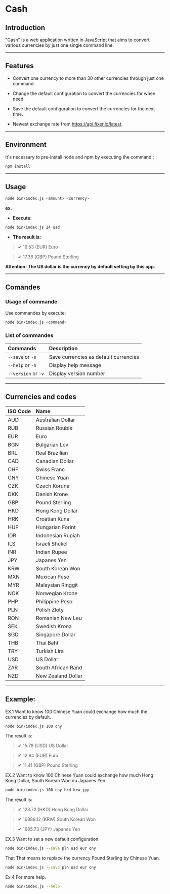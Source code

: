# Cash

## Introduction

"Cash" is a web application written in JavaScript that aims to convert various currencies by just one single command line. 

---

## Features

* Convert one currency to more than 30 other currencies through just one command.

* Change the default configuration to convert the currencies for when need.

* Save the default configuration to convert the currencies for the next time.

* Newest exchange rate from https://api.fixer.io/latest.

---

## Environment

It's necessary to pre-install node and npm by executing the command :

```bash
npm install
```

---

## Usage

```bash
node bin/index.js <amount> <currency>
```

**ex.**

* **Execute:**

```bash
node bin/index.js 24 usd
```

* **The result is:**

> ✔ 19.53 (EUR) Euro

> ✔ 17.36 (GBP) Pound Sterling

__Attention: The US dollar is the currency by default setting by this app.__

---

## Comandes

### Usage of commande

Use commandes by execute:

```bash
node bin/index.js <command>
```

### List of commandes

|Commands|Description|
|:-|:-|
|`--save` or `-s`|Save currencies as default currencies|
|`--help` or `-h`|Display help message|
|`--version` or `-v`|Display version number|

---

## Currencies and codes

|ISO Code|Name|
|:-|:-|
|AUD|Australian Dollar|
|RUB|Russian Rouble|
|EUR|Euro|
|BGN|Bulgarian Lev|
|BRL|Real Brazilian|
|CAD|Canadian Dollar|
|CHF|Swiss Franc|
|CNY|Chinese Yuan|
|CZK|Czech Koruna|
|DKK|Danish Krone|
|GBP|Pound Sterling|
|HKD|Hong Kong Dollar|
|HRK|Croatian Kuna|
|HUF|Hungarian Forint|
|IDR|Indonesian Rupiah|
|ILS|Israeli Shekel|
|INR|Indian Rupee|
|JPY|Japanes Yen|
|KRW|South Korean Won|
|MXN|Mexican Peso|
|MYR|Malaysian Ringgit|
|NOK|Norwegian Krone|
|PHP|Philippine Peso|
|PLN|Polish Zloty|
|RON|Romanian New Leu|
|SEK|Swedish Krona|
|SGD|Singapore Dollar|
|THB|Thai Baht|
|TRY|Turkish Lira|
|USD|US Dollar|
|ZAR|South African Rand|
|NZD|New Zealand Dollar|

---

## Example:

EX.1 Want to know 100 Chinese Yuan could exchange how much the currencies by default.

```bash
node bin/index.js 100 cny
```

The result is:

> ✔ 15.78 (USD) US Dollar

> ✔ 12.84 (EUR) Euro

> ✔ 11.41 (GBP) Pound Sterling

EX.2 Want to know 100 Chinese Yuan could exchange how much Hong Kong Dollar, South Korean Won ou Japanes Yen.

```bash
node bin/index.js 100 cny hkd krw jpy
```
The result is:

> ✔ 123.72 (HKD) Hong Kong Dollar

> ✔ 16888.12 (KRW) South Korean Won

> ✔ 1685.73 (JPY) Japanes Yen

EX.3 Want to set a new default configuration.

```bash
node bin/index.js --save pln usd eur cny
```

That That means to replace the currency Pound Sterling by Chinese Yuan.

```bash
node bin/index.js --save pln usd eur cny
```

Ex.4 For more help.

```bash
node bin/index.js --help
```  
